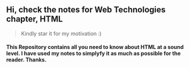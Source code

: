 ## Hi, check the notes for Web Technologies chapter, HTML
>Kindly star it for my motivation :)
 
#### This Repository contains all you need to know about HTML at a sound level. I have used my notes to simplyfy it as much as possible for the reader. Thanks.
